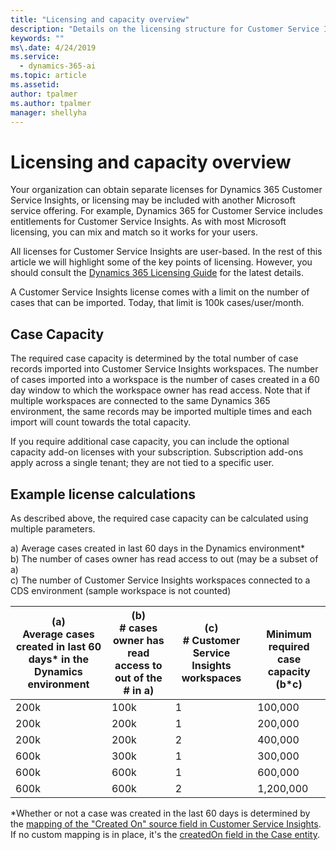 ```yaml
---
title: "Licensing and capacity overview"
description: "Details on the licensing structure for Customer Service Insights."
keywords: ""
ms\.date: 4/24/2019
ms.service:
  - dynamics-365-ai
ms.topic: article
ms.assetid: 
author: tpalmer
ms.author: tpalmer
manager: shellyha
---
```


# Licensing and capacity overview

Your organization can obtain separate licenses for Dynamics 365 Customer Service Insights, or licensing may be included with another Microsoft service offering. For example, Dynamics 365 for Customer Service includes entitlements for Customer Service Insights. As with most Microsoft licensing, you can mix and match so it works for your users.

All licenses for Customer Service Insights are user-based. In the rest of this article we will highlight some of the key points of licensing. However, you should consult the [Dynamics 365 Licensing Guide](https://go.microsoft.com/fwlink/?LinkId=866544) for the latest details. 

A Customer Service Insights license comes with a limit on the number of cases that can be imported. Today, that limit is 100k cases/user/month. 

## Case Capacity

The required case capacity is determined by the total number of case records imported into Customer Service Insights workspaces. The number of cases imported into a workspace is the number of cases created in a 60 day window to which the workspace owner has read access. Note that if multiple workspaces are connected to the same Dynamics 365 environment, the same records may be imported multiple times and each import will count towards the total capacity.

If you require additional case capacity, you can include the optional capacity add-on licenses with your subscription. Subscription add-ons apply across a single tenant; they are not tied to a specific user. 

## Example license calculations

As described above, the required case capacity can be calculated using multiple parameters. 

a) Average cases created in last 60 days in the Dynamics environment*  
b) The number of cases owner has read access to out (may be a subset of a)  
c) The number of Customer Service Insights workspaces connected to a CDS environment (sample workspace is not counted)  

| (a) <br> Average cases created in last 60 days* in the Dynamics environment	| (b) <br> # cases owner has read access to out of the # in a)	| (c) <br> # Customer Service Insights workspaces	| <br> Minimum required case capacity (b*c)|
|--|--|--|--|
|200k	|100k	|1	|100,000|
|200k	|200k	|1	|200,000|
|200k	|200k	|2	|400,000|
|600k	|300k	|1	|300,000|
|600k	|600k	|1	|600,000|
|600k	|600k	|2	|1,200,000|



*Whether or not a case was created in the last 60 days is determined by the [mapping of the "Created On" source field in Customer Service Insights](map-data.md).    
If no custom mapping is in place, it's the [createdOn field in the Case entity](https://docs.microsoft.com/common-data-model/schema/core/applicationcommon/foundationcommon/crmcommon/service/case#createdOn).
